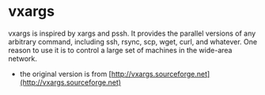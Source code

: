 vxargs
======
vxargs is inspired by xargs and pssh. It provides the parallel versions of any arbitrary command, including ssh, rsync, scp, wget, curl, and whatever. One reason to use it is to control a large set of machines in the wide-area network. 


* the original version is from [http://vxargs.sourceforge.net](http://vxargs.sourceforge.net)